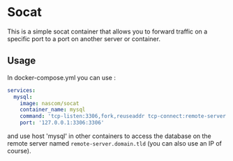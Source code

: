 # Socat

This is a simple socat container that allows you to forward traffic on a
specific port to a port on another server or container.

## Usage

In docker-compose.yml you can use :

```yaml
services:
  mysql:
    image: nascom/socat
    container_name: mysql
    command: 'tcp-listen:3306,fork,reuseaddr tcp-connect:remote-server.domain.tld:3306'
    port: '127.0.0.1:3306:3306'
```

and use host 'mysql' in other containers to access the database on the remote
server named `remote-server.domain.tld` (you can also use an IP of course).
